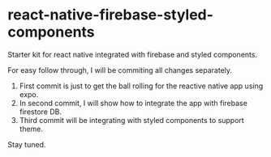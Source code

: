 # react-native-firebase-styled-components
Starter kit for react native integrated with firebase and styled components.

For easy follow through, I will be commiting all changes separately. 
1) First commit is just to get the ball rolling for the reactive native app using expo.
2) In second commit, I will show how to integrate the app with firebase firestore DB.
3) Third commit will be integrating with styled components to support theme.

Stay tuned.
